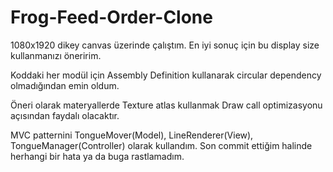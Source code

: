 # Frog-Feed-Order-Clone

1080x1920 dikey canvas üzerinde çalıştım. En iyi sonuç için bu display size kullanmanızı öneririm.

Koddaki her modül için Assembly Definition kullanarak circular dependency olmadığından emin oldum.

Öneri olarak materyallerde Texture atlas kullanmak Draw call optimizasyonu açısından faydalı olacaktır.

MVC patternini TongueMover(Model), LineRenderer(View), TongueManager(Controller) olarak kullandım.
Son commit ettiğim halinde herhangi bir hata ya da buga rastlamadım.


